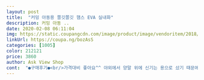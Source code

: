 ```yaml
---
layout: post 
title:  "커밍 아동용 쫄깃쫄깃 햄스 EVA 실내화" 
description: 커밍 아동 ..
date: 2020-02-08 06:11:04 
img: https://static.coupangcdn.com/image/product/image/vendoritem/2018/12/11/3613357260/4738cb65-9d09-4475-bdc5-eff372732b39.jpg 
linkUrl: https://coupa.ng/bozAsS 
categories: [1005] 
color: 212121 
price: 3860 
author: Ask View Shop 
cont:  "●구매후기●<br/>가격대비 좋아요^^ 야외에서 양말 위에 신기는 용으로 샀기 때문에 발뒤꿈치가 벗겨진다던가 하는 부분은 솔직히 잘 모르겠어요~ 사이즈는 원래 140 신는 아이인데 제일 작은 사이즈가 150이라 할수 없이 골랐는데 약간 헐떡임은 있지만 벗겨질 정도는 아닙니다^^<br/>강아지,고양이 캐릭터도 예뻐요<br/>반품하기 귀찮아서... <br/>그냥 보관하고 있어요.<br/><br/>상품은 좋은데... <br/>사이즈가 작네요ㅜㅜ<br/>실내화는 좋아요~~<br/>착한가격 빠른 배송 맘에 들어요<br/>" 
---
```

